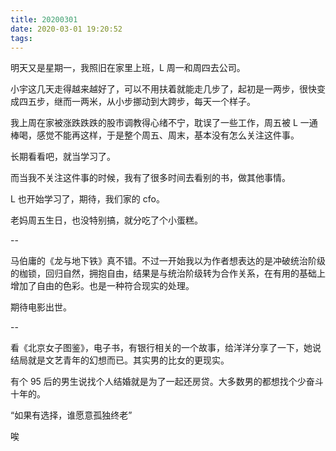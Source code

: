 ```yaml
---
title: 20200301
date: 2020-03-01 19:20:52
tags:
---
```


明天又是星期一，我照旧在家里上班，L 周一和周四去公司。

小宇这几天走得越来越好了，可以不用扶着就能走几步了，起初是一两步，很快变成四五步，继而一两米，从小步挪动到大跨步，每天一个样子。

我上周在家被涨跌跌跌的股市调教得心绪不宁，耽误了一些工作，周五被 L 一通棒喝，感觉不能再这样，于是整个周五、周末，基本没有怎么关注这件事。

长期看看吧，就当学习了。

而当我不关注这件事的时候，我有了很多时间去看别的书，做其他事情。

L 也开始学习了，期待，我们家的 cfo。

老妈周五生日，也没特别搞，就分吃了个小蛋糕。

--

马伯庸的《龙与地下铁》真不错。不过一开始我以为作者想表达的是冲破统治阶级的枷锁，回归自然，拥抱自由，结果是与统治阶级转为合作关系，在有用的基础上增加了自由的色彩。也是一种符合现实的处理。

期待电影出世。

--

看《北京女子图鉴》，电子书，有银行相关的一个故事，给洋洋分享了一下，她说结局就是文艺青年的幻想而已。其实男的比女的更现实。

有个 95 后的男生说找个人结婚就是为了一起还房贷。大多数男的都想找个少奋斗十年的。

“如果有选择，谁愿意孤独终老”

唉


